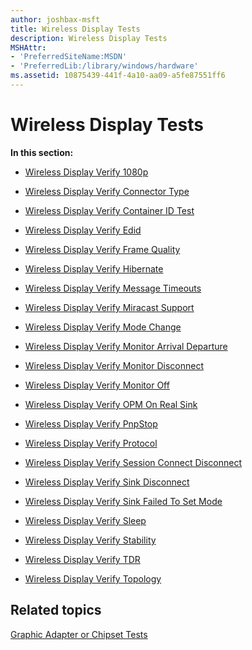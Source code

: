 ```yaml
---
author: joshbax-msft
title: Wireless Display Tests
description: Wireless Display Tests
MSHAttr:
- 'PreferredSiteName:MSDN'
- 'PreferredLib:/library/windows/hardware'
ms.assetid: 10875439-441f-4a10-aa09-a5fe87551ff6
---
```


# Wireless Display Tests


**In this section:**

-   [Wireless Display Verify 1080p](wireless-display-verify-1080p-71ceab9b-7bec-4607-9534-b6e1866803ea.md)

-   [Wireless Display Verify Connector Type](wireless-display-verify-connector-type-32d7583a-7753-43fb-ab3f-edc9c0659548.md)

-   [Wireless Display Verify Container ID Test](wireless-display-verify-container-id-test-292441fb-9cb0-404a-ba1e-54daf761e7eb.md)

-   [Wireless Display Verify Edid](wireless-display-verify-edid-e3862d07-381b-4821-9c53-f1d60173a6c3.md)

-   [Wireless Display Verify Frame Quality](wireless-display-verify-frame-quality-da3935d3-6c3a-4e68-9fee-692e72effe33.md)

-   [Wireless Display Verify Hibernate](wireless-display-verify-hibernate-fe9899b4-ba54-407c-bc2f-b42de497874b.md)

-   [Wireless Display Verify Message Timeouts](wireless-display-verify-message-timeouts-4c815f97-c642-4bd7-80d4-e27e76068002.md)

-   [Wireless Display Verify Miracast Support](wireless-display-verify-miracast-support-93106b25-ec65-4851-a658-1f1eaa755824.md)

-   [Wireless Display Verify Mode Change](wireless-display-verify-mode-change-92bee126-d3ba-4965-86c9-99691f4c2c56.md)

-   [Wireless Display Verify Monitor Arrival Departure](wireless-display-verify-monitor-arrival-departure-2a99f7a8-f7e5-4bb9-9028-c4223491df91.md)

-   [Wireless Display Verify Monitor Disconnect](wireless-display-verify-monitor-disconnect-8ee975f3-5e3d-48f1-afe5-4522e68bf297.md)

-   [Wireless Display Verify Monitor Off](wireless-display-verify-monitor-off-e67473d6-63c9-4eac-bc32-a229f0a46149.md)

-   [Wireless Display Verify OPM On Real Sink](wireless-display-verify-opm-on-real-sink-d4a1f98d-6531-49b9-8289-37542f626d20.md)

-   [Wireless Display Verify PnpStop](wireless-display-verify-pnpstop-06f67578-400a-449f-a7c3-14e859fbcb61.md)

-   [Wireless Display Verify Protocol](wireless-display-verify-protocol-6b155c14-57f7-4435-a0af-840658db08c0.md)

-   [Wireless Display Verify Session Connect Disconnect](wireless-display-verify-session-connect-disconnect-ee472a49-d016-4475-b14b-26288a447217.md)

-   [Wireless Display Verify Sink Disconnect](wireless-display-verify-sink-disconnect-8387a7fb-086a-4422-a6d0-9da8874dc145.md)

-   [Wireless Display Verify Sink Failed To Set Mode](wireless-display-verify-sink-failed-to-set-mode-10bf8607-2a49-44c7-96c7-82fce1c3177a.md)

-   [Wireless Display Verify Sleep](wireless-display-verify-sleep-cc416f10-3679-4356-b736-6a7fd50257f2.md)

-   [Wireless Display Verify Stability](wireless-display-verify-stability-b445d260-89b2-43f0-9171-93a47d39488e.md)

-   [Wireless Display Verify TDR](wireless-display-verify-tdr-6ee0a256-4062-46af-a7f8-d25260871354.md)

-   [Wireless Display Verify Topology](wireless-display-verify-topology-4fdb9216-5479-49c3-9500-5e4a834b94fd.md)

## Related topics


[Graphic Adapter or Chipset Tests](graphic-adapter-or-chipset-tests.md)

 

 







